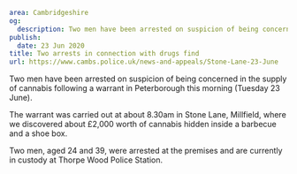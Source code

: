 ```yaml
area: Cambridgeshire
og:
  description: Two men have been arrested on suspicion of being concerned in the supply of cannabis following a warrant in Peterborough this morning (Tuesday 23 June).
publish:
  date: 23 Jun 2020
title: Two arrests in connection with drugs find
url: https://www.cambs.police.uk/news-and-appeals/Stone-Lane-23-June
```

Two men have been arrested on suspicion of being concerned in the supply of cannabis following a warrant in Peterborough this morning (Tuesday 23 June).

The warrant was carried out at about 8.30am in Stone Lane, Millfield, where we discovered about £2,000 worth of cannabis hidden inside a barbecue and a shoe box.

Two men, aged 24 and 39, were arrested at the premises and are currently in custody at Thorpe Wood Police Station.
